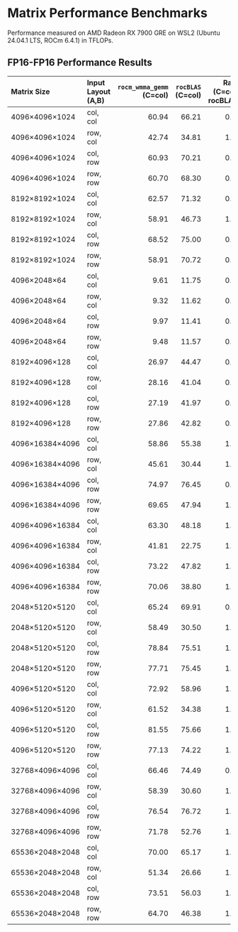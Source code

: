 # Matrix Performance Benchmarks

Performance measured on AMD Radeon RX 7900 GRE on WSL2 (Ubuntu 24.04.1 LTS, ROCm 6.4.1) in TFLOPs.

## FP16-FP16 Performance Results

| Matrix Size       | Input Layout (A,B) | `rocm_wmma_gemm`<br>(C=col) | `rocBLAS`<br>(C=col) | Ratio<br>(C=col / rocBLAS) | `rocm_wmma_gemm`<br>(C=row) | Ratio<br>(C=row / rocBLAS) |
|:------------------|:-------------------|---------------------------:|--------------------:|--------------------------:|---------------------------:|--------------------------:|
| 4096×4096×1024    | col, col           |                      60.94 |               66.21 |                      0.92 |                      62.63 |                      0.95 |
| 4096×4096×1024    | row, col           |                      42.74 |               34.81 |                      1.23 |                      44.47 |                      1.28 |
| 4096×4096×1024    | col, row           |                      60.93 |               70.21 |                      0.87 |                      68.00 |                      0.97 |
| 4096×4096×1024    | row, row           |                      60.70 |               68.30 |                      0.89 |                      65.73 |                      0.96 |
| 8192×8192×1024    | col, col           |                      62.57 |               71.32 |                      0.88 |                      65.80 |                      0.92 |
| 8192×8192×1024    | row, col           |                      58.91 |               46.73 |                      1.26 |                      60.65 |                      1.30 |
| 8192×8192×1024    | col, row           |                      68.52 |               75.00 |                      0.91 |                      74.75 |                      1.00 |
| 8192×8192×1024    | row, row           |                      58.91 |               70.72 |                      0.83 |                      73.76 |                      1.04 |
| 4096×2048×64      | col, col           |                       9.61 |               11.75 |                      0.82 |                      11.57 |                      0.98 |
| 4096×2048×64      | row, col           |                       9.32 |               11.62 |                      0.80 |                      11.57 |                      1.00 |
| 4096×2048×64      | col, row           |                       9.97 |               11.41 |                      0.87 |                      11.91 |                      1.04 |
| 4096×2048×64      | row, row           |                       9.48 |               11.57 |                      0.82 |                      11.75 |                      1.02 |
| 8192×4096×128     | col, col           |                      26.97 |               44.47 |                      0.61 |                      38.66 |                      0.87 |
| 8192×4096×128     | row, col           |                      28.16 |               41.04 |                      0.69 |                      38.09 |                      0.93 |
| 8192×4096×128     | col, row           |                      27.19 |               41.97 |                      0.65 |                      40.45 |                      0.96 |
| 8192×4096×128     | row, row           |                      27.86 |               42.82 |                      0.65 |                      42.14 |                      0.98 |
| 4096×16384×4096   | col, col           |                      58.86 |               55.38 |                      1.06 |                      65.92 |                      1.19 |
| 4096×16384×4096   | row, col           |                      45.61 |               30.44 |                      1.50 |                      45.12 |                      1.48 |
| 4096×16384×4096   | col, row           |                      74.97 |               76.45 |                      0.98 |                      78.01 |                      1.02 |
| 4096×16384×4096   | row, row           |                      69.65 |               47.94 |                      1.45 |                      72.19 |                      1.51 |
| 4096×4096×16384   | col, col           |                      63.30 |               48.18 |                      1.31 |                      62.98 |                      1.31 |
| 4096×4096×16384   | row, col           |                      41.81 |               22.75 |                      1.84 |                      41.92 |                      1.84 |
| 4096×4096×16384   | col, row           |                      73.22 |               47.82 |                      1.53 |                      74.82 |                      1.56 |
| 4096×4096×16384   | row, row           |                      70.06 |               38.80 |                      1.81 |                      69.62 |                      1.79 |
| 2048×5120×5120    | col, col           |                      65.24 |               69.91 |                      0.93 |                      70.55 |                      1.01 |
| 2048×5120×5120    | row, col           |                      58.49 |               30.50 |                      1.92 |                      59.94 |                      1.96 |
| 2048×5120×5120    | col, row           |                      78.84 |               75.51 |                      1.04 |                      82.54 |                      1.09 |
| 2048×5120×5120    | row, row           |                      77.71 |               75.45 |                      1.03 |                      80.85 |                      1.07 |
| 4096×5120×5120    | col, col           |                      72.92 |               58.96 |                      1.24 |                      75.95 |                      1.29 |
| 4096×5120×5120    | row, col           |                      61.52 |               34.38 |                      1.79 |                      63.26 |                      1.84 |
| 4096×5120×5120    | col, row           |                      81.55 |               75.66 |                      1.08 |                      84.74 |                      1.12 |
| 4096×5120×5120    | row, row           |                      77.13 |               74.22 |                      1.04 |                      80.14 |                      1.08 |
| 32768×4096×4096   | col, col           |                      66.46 |               74.49 |                      0.89 |                      71.31 |                      0.96 |
| 32768×4096×4096   | row, col           |                      58.39 |               30.60 |                      1.91 |                      59.52 |                      1.94 |
| 32768×4096×4096   | col, row           |                      76.54 |               76.72 |                      1.00 |                      80.31 |                      1.05 |
| 32768×4096×4096   | row, row           |                      71.78 |               52.76 |                      1.36 |                      75.85 |                      1.44 |
| 65536×2048×2048   | col, col           |                      70.00 |               65.17 |                      1.07 |                      71.46 |                      1.10 |
| 65536×2048×2048   | row, col           |                      51.34 |               26.66 |                      1.93 |                      54.01 |                      2.03 |
| 65536×2048×2048   | col, row           |                      73.51 |               56.03 |                      1.31 |                      78.61 |                      1.40 |
| 65536×2048×2048   | row, row           |                      64.70 |               46.38 |                      1.39 |                      71.43 |                      1.54 |
